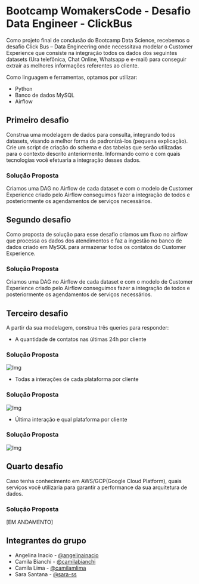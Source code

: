 # Bootcamp WomakersCode - Desafio Data Engineer - ClickBus

Como projeto final de conclusão do Bootcamp Data Science, recebemos o desafio Click Bus – Data Engineering onde necessitava modelar o Customer Experience que
consiste na integração todos os dados dos seguintes datasets (Ura telefônica, Chat Online, Whatsapp e e-mail) para conseguir extrair as melhores informações referentes ao cliente.

Como linguagem e ferramentas, optamos por utilizar:

* Python
* Banco de dados MySQL
* Airflow

## Primeiro desafio

Construa uma modelagem de dados para consulta, integrando todos datasets, visando a melhor forma de padronizá-los (pequena explicação). Crie um script de criação do schema e das tabelas que serão utilizadas para o contexto descrito anteriormente. Informando como e com quais tecnologias você efetuaria a integração desses dados.

### Solução Proposta

Criamos uma DAG no Airflow de cada dataset e com o modelo de Customer Experience criado pelo Airflow conseguimos fazer a integração de todos e posteriormente os agendamentos de serviços necessários.

## Segundo desafio

Como proposta de solução para esse desafio criamos um fluxo no airflow que processa os dados dos atendimentos e faz a ingestão no banco de dados criado em MySQL para armazenar todos os contatos do Customer Experience.

### Solução Proposta

Criamos uma DAG no Airflow de cada dataset e com o modelo de Customer Experience criado pelo Airflow conseguimos fazer a integração de todos e posteriormente os agendamentos de serviços necessários.

## Terceiro desafio

A partir da sua modelagem, construa três queries para responder:

* A quantidade de contatos nas últimas 24h por cliente

### Solução Proposta

<img src="" title="Img" alt="Img">


* Todas a interações de cada plataforma por cliente

### Solução Proposta

<img src="" title="Img" alt="Img">


* Última interação e qual plataforma por cliente

### Solução Proposta

<img src="" title="Img" alt="Img">


## Quarto desafio

Caso tenha conhecimento em AWS/GCP(Google Cloud Platform), quais serviços você utilizaria para garantir a performance da sua arquitetura de dados.

### Solução Proposta

[EM ANDAMENTO]
 

## Integrantes do grupo

* Angelina Inacio - <a href="https://www.linkedin.com/in/angelinainacio/">@angelinainacio</a>
* Camila Bianchi - <a href="https://www.linkedin.com/in/camilabianchi/">@camilabianchi</a>
* Camila Lima - <a href="https://www.linkedin.com/in/camilamlima/">@camilamlima</a>
* Sara Santana - <a href="https://www.linkedin.com/in/sara-ss/">@sara-ss</a>
